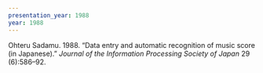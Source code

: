 ```yaml
---
presentation_year: 1988
year: 1988
---
```


Ohteru Sadamu. 1988. “Data entry and automatic recognition of music score (in Japanese).” <i>Journal of the Information Processing Society of Japan</i> 29 (6):586–92.